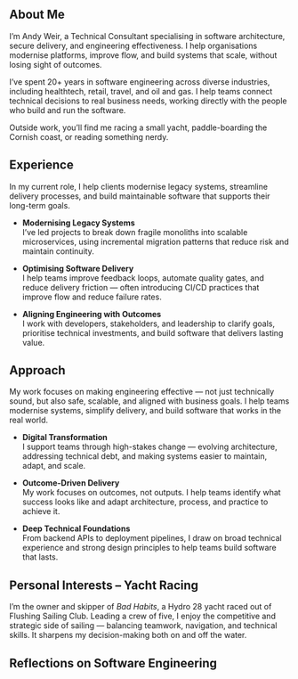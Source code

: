 ## About Me

I’m Andy Weir, a Technical Consultant specialising in software architecture, secure delivery, and engineering
effectiveness. I help organisations modernise platforms, improve flow, and build systems that scale, without losing
sight of outcomes.

I’ve spent 20+ years in software engineering across diverse industries, including healthtech, retail, travel, and oil
and gas. I help teams connect technical decisions to real business needs, working directly with the people who build and
run the software.

Outside work, you’ll find me racing a small yacht, paddle-boarding the Cornish coast, or reading something nerdy.

## Experience

In my current role, I help clients modernise legacy systems, streamline delivery processes, and build maintainable
software that supports their long-term goals.

- **Modernising Legacy Systems**\
  I’ve led projects to break down fragile monoliths into scalable microservices, using incremental migration patterns
  that reduce risk and maintain continuity.

- **Optimising Software Delivery**\
  I help teams improve feedback loops, automate quality gates, and reduce delivery friction — often introducing CI/CD
  practices that improve flow and reduce failure rates.

- **Aligning Engineering with Outcomes**\
  I work with developers, stakeholders, and leadership to clarify goals, prioritise technical investments, and build
  software that delivers lasting value.

## Approach

My work focuses on making engineering effective — not just technically sound, but also safe, scalable, and aligned with
business goals. I help teams modernise systems, simplify delivery, and build software that works in the real world.

- **Digital Transformation**\
  I support teams through high-stakes change — evolving architecture, addressing technical debt, and making systems
  easier to maintain, adapt, and scale.

- **Outcome-Driven Delivery**\
  My work focuses on outcomes, not outputs. I help teams identify what success looks like and adapt architecture,
  process, and practice to achieve it.

- **Deep Technical Foundations**\
  From backend APIs to deployment pipelines, I draw on broad technical experience and strong design principles to help
  teams build software that lasts.

## Personal Interests – Yacht Racing

I’m the owner and skipper of _Bad Habits_, a Hydro 28 yacht raced out of Flushing Sailing Club. Leading a crew of five,
I enjoy the competitive and strategic side of sailing — balancing teamwork, navigation, and technical skills. It
sharpens my decision-making both on and off the water.

## Reflections on Software Engineering

<div class="article-container"></div>

